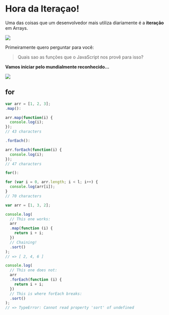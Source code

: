 # Hora da Iteraçao!

Uma das coisas que um desenvolvedor mais utiliza diariamente é a **iteração** em Arrays.

![](https://media.giphy.com/media/P4Gz8k7nq9cQ0/giphy.gif)

Primeiramente quero perguntar para você:

> Quais sao as funções que o JavaScript nos provê para isso?


**Vamos iniciar pelo mundialmente reconhecido...** 

![](http://imguol.com/c/noticias/2014/09/30/comediante-e-deputado-federal-tiririca-pr-sp-1412101756570_956x500.jpg)

## for

```js
var arr = [1, 2, 3];
.map():

arr.map(function(i) {
  console.log(i);
});
// 43 characters

.forEach():

arr.forEach(function(i) {
  console.log(i);
});
// 47 characters

for():

for (var i = 0, arr.length; i < l; i++) {
  console.log(arr[i]);
}
// 70 characters
```

```js
var arr = [1, 3, 2];

console.log(
  // This one works:
  arr
  .map(function (i) {
    return i + i;
  })
  // Chaining!
  .sort()
);
// => [ 2, 4, 6 ]

console.log(
  // This one does not:
  arr
  .forEach(function (i) {
    return i + i;
  })
  // This is where forEach breaks:
  .sort()
);
// => TypeError: Cannot read property 'sort' of undefined
```
